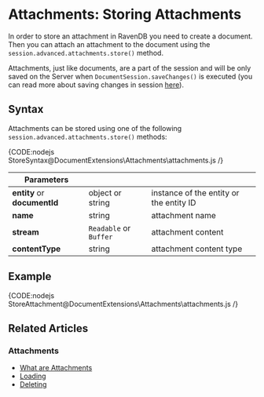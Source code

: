 # Attachments: Storing Attachments

In order to store an attachment in RavenDB you need to create a document. Then you can attach an attachment to the document using the `session.advanced.attachments.store()` method.

Attachments, just like documents, are a part of the session and will be only saved on the Server when `DocumentSession.saveChanges()` is executed (you can read more about saving changes in session [here](../../../client-api/session/saving-changes)).

## Syntax

Attachments can be stored using one of the following `session.advanced.attachments.store()` methods:

{CODE:nodejs StoreSyntax@DocumentExtensions\Attachments\attachments.js /}

| Parameters | | |
| ------------- | ------------- | ----- |
| **entity** or **documentId** | object or string | instance of the entity or the entity ID |
| **name** | string | attachment name |
| **stream** | `Readable` or `Buffer` | attachment content |
| **contentType** | string | attachment content type |

## Example

{CODE:nodejs StoreAttachment@DocumentExtensions\Attachments\attachments.js /}

## Related Articles

### Attachments

- [What are Attachments](../../../client-api/session/attachments/what-are-attachments)
- [Loading](../../../client-api/session/attachments/loading)
- [Deleting](../../../client-api/session/attachments/deleting)
